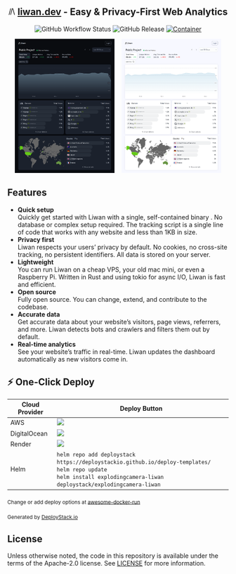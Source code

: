 <br/>

<div align="center">
    <h2>
        <img float="left" src="./web/public/favicon.svg" width="16px"/>
        <a href="https://liwan.dev">liwan.dev</a> - Easy & Privacy-First Web Analytics
    </h2>
    <div>

![GitHub Workflow Status](https://img.shields.io/github/actions/workflow/status/explodingcamera/liwan/test.yaml?style=flat-square)
![GitHub Release](https://img.shields.io/github/v/release/explodingcamera/liwan?style=flat-square)
[![Container](https://img.shields.io/badge/Container-ghcr.io%2Fexplodingcamera%2Fliwan%3Aedge-blue?style=flat-square)](https://github.com/explodingcamera/liwan/pkgs/container/liwan)

</div>

</div>

<div align="center">
<a href="https://demo.liwan.dev/p/liwan.dev"><img width="45%" src="./data/images/liwan-desktop-dark.png" /></a>&nbsp;&nbsp;&nbsp;
<a href="https://demo.liwan.dev/p/liwan.dev"><img width="45%" src="./data/images/liwan-desktop.png" /></a>
</div>

## Features

- **Quick setup**\
  Quickly get started with Liwan with a single, self-contained binary . No database or complex setup required. The tracking script is a single line of code that works with any website and less than 1KB in size.
- **Privacy first**\
  Liwan respects your users’ privacy by default. No cookies, no cross-site tracking, no persistent identifiers. All data is stored on your server.
- **Lightweight**\
  You can run Liwan on a cheap VPS, your old mac mini, or even a Raspberry Pi. Written in Rust and using tokio for async I/O, Liwan is fast and efficient.
- **Open source**\
  Fully open source. You can change, extend, and contribute to the codebase.
- **Accurate data**\
  Get accurate data about your website’s visitors, page views, referrers, and more. Liwan detects bots and crawlers and filters them out by default.
- **Real-time analytics**\
  See your website’s traffic in real-time. Liwan updates the dashboard automatically as new visitors come in.

## ⚡ One-Click Deploy

| Cloud Provider | Deploy Button |
|----------------|---------------|
| AWS | <a href="https://deploystack.io/deploy/explodingcamera-liwan?provider=aws&language=cfn"><img src="https://raw.githubusercontent.com/deploystackio/deploy-templates/refs/heads/main/.assets/img/aws.svg" height="38"></a> |
| DigitalOcean | <a href="https://deploystack.io/deploy/explodingcamera-liwan?provider=do&language=dop"><img src="https://raw.githubusercontent.com/deploystackio/deploy-templates/refs/heads/main/.assets/img/do.svg" height="38"></a> |
| Render | <a href="https://deploystack.io/deploy/explodingcamera-liwan?provider=rnd&language=rnd"><img src="https://raw.githubusercontent.com/deploystackio/deploy-templates/refs/heads/main/.assets/img/rnd.svg" height="38"></a> |
| Helm | `helm repo add deploystack https://deploystackio.github.io/deploy-templates/`<br>`helm repo update`<br>`helm install explodingcamera-liwan deploystack/explodingcamera-liwan` |

<sub>Change or add deploy options at [awesome-docker-run](https://github.com/deploystackio/awesome-docker-run/tree/main/commands/liwan)</sub>

<sub>Generated by <a href="https://deploystack.io/c/explodingcamera-liwan" target="_blank">DeployStack.io</a></sub>

## License

Unless otherwise noted, the code in this repository is available under the terms of the Apache-2.0 license. See [LICENSE](LICENSE.md) for more information.
